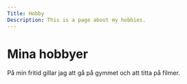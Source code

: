 ```yaml
---
Title: Hobby
Description: This is a page about my hobbies.
---
```


Mina hobbyer
============

På min fritid gillar jag att gå på gymmet och att titta på filmer.